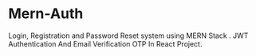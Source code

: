 # Mern-Auth
Login, Registration and Password Reset system using MERN Stack . JWT Authentication And Email Verification OTP In React Project.
